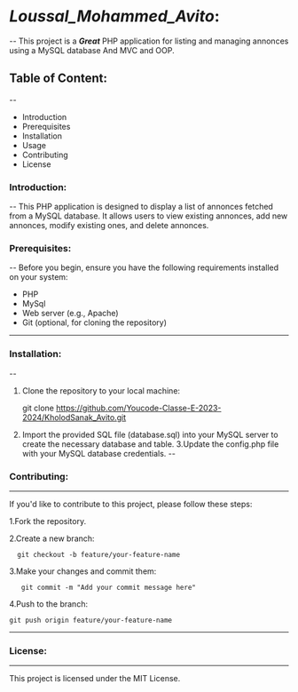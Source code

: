 # ***Loussal_Mohammed_Avito***:
--
 This project is a ***Great*** PHP application for listing and managing annonces using a MySQL database And MVC and OOP.

## Table of Content:
--
  - Introduction
  - Prerequisites
  - Installation
  - Usage
  - Contributing
  - License

### Introduction:
--
  This PHP application is designed to display a list of annonces fetched from a MySQL database. It allows users to view existing annonces, add new annonces, modify existing ones, and delete annonces.

### Prerequisites:
--
Before you begin, ensure you have the following requirements installed on your system:
  - PHP
  - MySql
  - Web server (e.g., Apache)
  - Git (optional, for cloning the repository)
---
### Installation:
--
 1. Clone the repository to your local machine:

       git clone https://github.com/Youcode-Classe-E-2023-2024/KholodSanak_Avito.git
    
  
 3. Import the provided SQL file (database.sql) into your MySQL server to create the necessary database and table. 3.Update the config.php file with your MySQL database 
  credentials.
--
### Contributing:
---
  If you'd like to contribute to this project, please follow these steps:

  1.Fork the repository.
  

  2.Create a new branch:

      git checkout -b feature/your-feature-name
  3.Make your changes and commit them:

       git commit -m "Add your commit message here"
  4.Push to the branch:

    git push origin feature/your-feature-name
---
### License:
---
This project is licensed under the MIT License.
 


